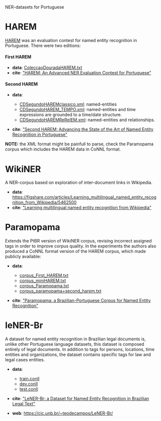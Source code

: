 NER-datasets for Portuguese


# HAREM

[HAREM](https://www.linguateca.pt/HAREM/) was an evaluation contest for named entity recognition in Portuguese. There were two editions:

#### First HAREM

- **data**: [ColeccaoDouradaHAREM.txt](HAREM/ColeccaoDouradaHAREM.txt)
- **cite**: ["HAREM: An Advanced NER Evaluation Contest for Portuguese"](HAREM/SantosSecoCardosoVilelaLREC2006.pdf)

#### Second HAREM

- **data**:

  -  [CDSegundoHAREMclassico.xml](HAREM/CDSegundoHAREMclassico.xml): named-entities
  - [CDSegundoHAREM_TEMPO.xml](HAREM/CDSegundoHAREM_TEMPO.xml): named-entities and time expressions are grounded to a time/date structure.
  - [CDSegundoHAREMReRelEM.xml](HAREM/CDSegundoHAREMReRelEM.xml): named-entities and relationships.


- **cite**: ["Second HAREM: Advancing the State of the Art of Named Entity Recognition in Portuguese"](HAREM/FreitasetalLREC2010.pdf)


**NOTE:** the XML format might be painfull to parse, check the Paramopama corpus which includes
the HAREM data in CoNNL format.



WikiNER
=======
A NER-corpus based on exploration of inter-document links in Wikipedia.

- **data**: https://figshare.com/articles/Learning_multilingual_named_entity_recognition_from_Wikipedia/5462500
- **cite**: ["Learning multilingual named entity recognition from Wikipedia"](https://www.sciencedirect.com/science/article/pii/S0004370212000276)


Paramopama
==========
Extends the PtBR version of WikiNER corpus, revising incorrect assigned tags in order to improve corpus quality. In the experiments the authors also produced a CoNNL format version of the HAREM corpus, which made publicly available:

- **data**:

  - [corpus_First_HAREM.txt](Paramopama/corpus_First_HAREM.txt)
  - [corpus_miniHAREM.txt](Paramopama/corpus_miniHAREM.txt)
  - [corpus_Paramopama.txt](Paramopama/corpus_Paramopama.txt)  
  - [corpus_paramopama+second_harem.txt](Paramopama/corpus_paramopama+second_harem.txt)


- **cite**: ["Paramopama: a Brazilian-Portuguese Corpus for Named Entity Recognition"](Paramopama/Paramopama.pdf)



leNER-Br
========
A dataset for named entity recognition in Brazilian legal documents is, unlike other Portuguese language datasets, this dataset is composed entirely of legal documents. In addition to tags for persons, locations, time entities and organizations, the dataset contains specific tags for law and legal cases entities.

- **data**:
  - [train.conll](leNER-Br/train.conll)
  - [dev.conll](leNER-Br/dev.conll)  
  - [test.conll](leNER-Br/test.conll)


- **cite**: ["LeNER-Br: a Dataset for Named Entity Recognition in Brazilian Legal Text"](leNER-Br/luz_etal_propor2018.pdf)
- **web**: https://cic.unb.br/~teodecampos/LeNER-Br/


